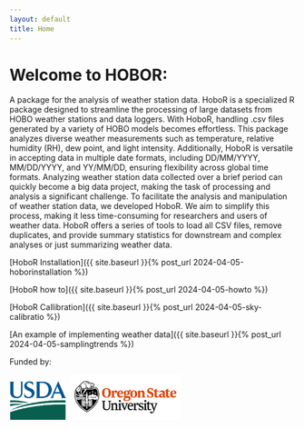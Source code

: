 ```yaml
---
layout: default
title: Home
---
```


 # Welcome to HOBOR:
  A package for the analysis of weather station data. HoboR is a specialized R package designed to streamline the processing of large datasets from HOBO weather stations and data loggers. With HoboR, handling .csv files generated by a variety of HOBO models becomes effortless. This package analyzes diverse weather measurements such as temperature, relative humidity (RH), dew point, and light intensity. Additionally, HoboR is versatile in accepting data in multiple date formats, including DD/MM/YYYY, MM/DD/YYYY, and YY/MM/DD, ensuring flexibility across global time formats. Analyzing weather station data collected over a brief period can quickly become a big data project, making the task of processing and analysis a significant challenge. To facilitate the analysis and manipulation of weather station data, we developed HoboR. We aim to simplify this process, making it less time-consuming for researchers and users of weather data. HoboR offers a series of tools to load all CSV files, remove duplicates, and provide summary statistics for downstream and complex analyses or just summarizing weather data.

[HoboR Installation]({{ site.baseurl }}{% post_url 2024-04-05-hoborinstallation %})

[HoboR how to]({{ site.baseurl }}{% post_url 2024-04-05-howto %})

[HoboR Callibration]({{ site.baseurl }}{% post_url 2024-04-05-sky-calibratio %}) 

[An example of implementing weather data]({{ site.baseurl }}{% post_url 2024-04-05-samplingtrends %})

<p>Funded by:</p>
<img src="docs/USDA-logo.png" alt="USDA Logo" style="width: 100px;"/>
<img src="docs/osu-logo.png" alt="OSU Logo" style="width: 200px;"/>
